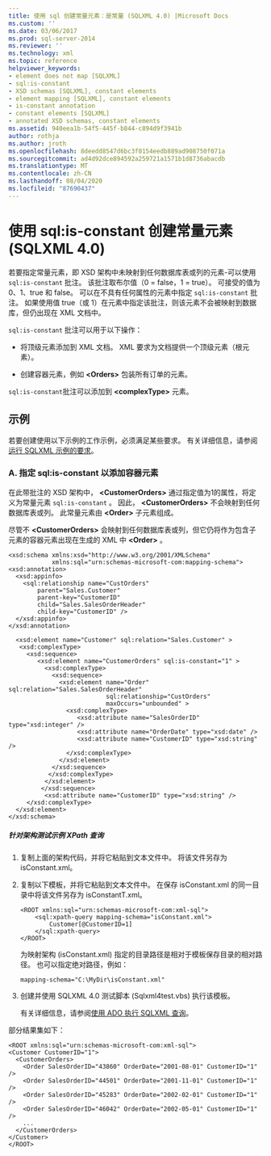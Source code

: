 ```yaml
---
title: 使用 sql 创建常量元素：是常量 (SQLXML 4.0) |Microsoft Docs
ms.custom: ''
ms.date: 03/06/2017
ms.prod: sql-server-2014
ms.reviewer: ''
ms.technology: xml
ms.topic: reference
helpviewer_keywords:
- element does not map [SQLXML]
- sql:is-constant
- XSD schemas [SQLXML], constant elements
- element mapping [SQLXML], constant elements
- is-constant annotation
- constant elements [SQLXML]
- annotated XSD schemas, constant elements
ms.assetid: 940eea1b-54f5-445f-b844-c894d9f3941b
author: rothja
ms.author: jroth
ms.openlocfilehash: 8deedd8547d6bc3f0154eedb889ad908750f071a
ms.sourcegitcommit: ad4d92dce894592a259721a1571b1d8736abacdb
ms.translationtype: MT
ms.contentlocale: zh-CN
ms.lasthandoff: 08/04/2020
ms.locfileid: "87690437"
---
```

# <a name="creating-constant-elements-using-sqlis-constant-sqlxml-40"></a>使用 sql:is-constant 创建常量元素 (SQLXML 4.0)
  若要指定常量元素，即 XSD 架构中未映射到任何数据库表或列的元素-可以使用 `sql:is-constant` 批注。 该批注取布尔值（0 = false，1 = true）。 可接受的值为 0、1、true 和 false。 可以在不具有任何属性的元素中指定 `sql:is-constant` 批注。 如果使用值 true（或 1）在元素中指定该批注，则该元素不会被映射到数据库，但仍出现在 XML 文档中。  
  
 `sql:is-constant` 批注可以用于以下操作：  
  
-   将顶级元素添加到 XML 文档。 XML 要求为文档提供一个顶级元素（根元素）。  
  
-   创建容器元素，例如 **\<Orders>** 包装所有订单的元素。  
  
 `sql:is-constant`批注可以添加到 **\<complexType>** 元素。  
  
## <a name="examples"></a>示例  
 若要创建使用以下示例的工作示例，必须满足某些要求。 有关详细信息，请参阅[运行 SQLXML 示例的要求](../sqlxml/requirements-for-running-sqlxml-examples.md)。  
  
### <a name="a-specifying-sqlis-constant-to-add-a-container-element"></a>A. 指定 sql:is-constant 以添加容器元素  
 在此带批注的 XSD 架构中， **\<CustomerOrders>** 通过指定值为1的属性，将定义为常量元素 `sql:is-constant` 。 因此， **\<CustomerOrders>** 不会映射到任何数据库表或列。 此常量元素由 **\<Order>** 子元素组成。  
  
 尽管不 **\<CustomerOrders>** 会映射到任何数据库表或列，但它仍将作为包含子元素的容器元素出现在生成的 XML 中 **\<Order>** 。  
  
```  
<xsd:schema xmlns:xsd="http://www.w3.org/2001/XMLSchema"  
            xmlns:sql="urn:schemas-microsoft-com:mapping-schema">  
<xsd:annotation>  
  <xsd:appinfo>  
    <sql:relationship name="CustOrders"  
        parent="Sales.Customer"  
        parent-key="CustomerID"  
        child="Sales.SalesOrderHeader"  
        child-key="CustomerID" />  
  </xsd:appinfo>  
</xsd:annotation>  
  
  <xsd:element name="Customer" sql:relation="Sales.Customer" >  
   <xsd:complexType>  
     <xsd:sequence>  
        <xsd:element name="CustomerOrders" sql:is-constant="1" >  
          <xsd:complexType>  
            <xsd:sequence>  
              <xsd:element name="Order" sql:relation="Sales.SalesOrderHeader"  
                           sql:relationship="CustOrders"   
                           maxOccurs="unbounded" >  
                <xsd:complexType>  
                   <xsd:attribute name="SalesOrderID" type="xsd:integer" />  
                   <xsd:attribute name="OrderDate" type="xsd:date" />  
                   <xsd:attribute name="CustomerID" type="xsd:string" />  
                </xsd:complexType>  
              </xsd:element>  
            </xsd:sequence>  
           </xsd:complexType>  
          </xsd:element>  
         </xsd:sequence>  
          <xsd:attribute name="CustomerID" type="xsd:string" />  
     </xsd:complexType>  
  </xsd:element>  
</xsd:schema>  
```  
  
##### <a name="to-test-a-sample-xpath-query-against-the-schema"></a>针对架构测试示例 XPath 查询  
  
1.  复制上面的架构代码，并将它粘贴到文本文件中。 将该文件另存为 isConstant.xml。  
  
2.  复制以下模板，并将它粘贴到文本文件中。 在保存 isConstant.xml 的同一目录中将该文件另存为 isConstantT.xml。  
  
    ```  
    <ROOT xmlns:sql="urn:schemas-microsoft-com:xml-sql">  
        <sql:xpath-query mapping-schema="isConstant.xml">  
            Customer[@CustomerID=1]  
        </sql:xpath-query>  
    </ROOT>  
    ```  
  
     为映射架构 (isConstant.xml) 指定的目录路径是相对于模板保存目录的相对路径。 也可以指定绝对路径，例如：  
  
    ```  
    mapping-schema="C:\MyDir\isConstant.xml"  
    ```  
  
3.  创建并使用 SQLXML 4.0 测试脚本 (Sqlxml4test.vbs) 执行该模板。  
  
     有关详细信息，请参阅[使用 ADO 执行 SQLXML 查询](../sqlxml/using-ado-to-execute-sqlxml-4-0-queries.md)。  
  
 部分结果集如下：  
  
```  
<ROOT xmlns:sql="urn:schemas-microsoft-com:xml-sql">   
<Customer CustomerID="1">   
  <CustomerOrders>   
    <Order SalesOrderID="43860" OrderDate="2001-08-01" CustomerID="1" />   
    <Order SalesOrderID="44501" OrderDate="2001-11-01" CustomerID="1" />   
    <Order SalesOrderID="45283" OrderDate="2002-02-01" CustomerID="1" />   
    <Order SalesOrderID="46042" OrderDate="2002-05-01" CustomerID="1" />   
    ...  
  </CustomerOrders>   
</Customer>   
</ROOT>  
```  
  
  
